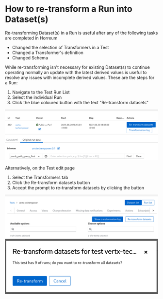 # How to re-transform a Run into Dataset(s)

 Re-transforming Dataset(s) in a Run is useful after any of the following tasks are completed in Horreum

* Changed the selection of Transformers in a Test
* Changed a Transformer's definition
* Changed Schema

While re-transforming isn't necessary for existing Dataset(s) to continue operating normally an update with the latest derived values is useful to resolve any issues with incomplete derived values. These are the steps for a Run: 

1. Navigate to the Test Run List
2. Select the individual Run
3. Click the blue coloured button with the text "Re-transform datasets"

<div class="screenshot"><img src="/assets/images/datasets/retransform_dataset.png"></div>


Alternatively, on the Test edit page

1. Select the Transformers tab
2. Click the Re-transform datasets button
3. Accept the prompt to re-transform datasets by clicking the button

<div class="screenshot"><img src="/assets/images/datasets/test_transformers.png"></div>

<div class="screenshot"><img src="/assets/images/datasets/retransform_datasets_prompt.png"></div>
